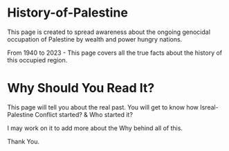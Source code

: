 # History-of-Palestine
This page is created to spread awareness about the ongoing genocidal occupation of Palestine by wealth and power hungry nations.

From 1940 to 2023 - This page covers all the true facts about the history of this occupied region.

# Why Should You Read It?

This page will tell you about the real past. You will get to know how Isreal-Palestine Conflict started? & Who started it?

I may work on it to add more about the Why behind all of this.

Thank You.
